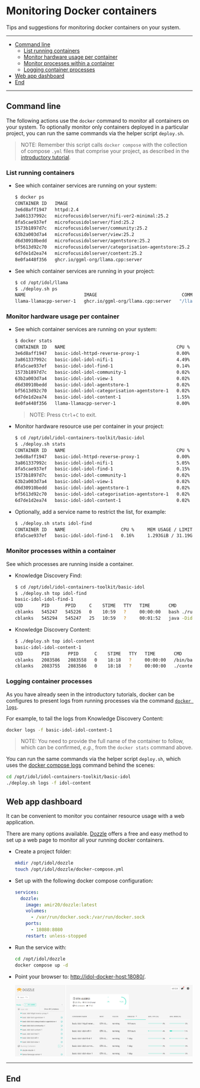 # Monitoring Docker containers

Tips and suggestions for monitoring docker containers on your system.

---

- [Command line](#command-line)
  - [List running containers](#list-running-containers)
  - [Monitor hardware usage per container](#monitor-hardware-usage-per-container)
  - [Monitor processes within a container](#monitor-processes-within-a-container)
  - [Logging container processes](#logging-container-processes)
- [Web app dashboard](#web-app-dashboard)
- [End](#end)

---

## Command line

The following actions use the `docker` command to monitor all containers on your system. To optionally monitor only containers deployed in a particular project, you can run the same commands via the helper script `deploy.sh`.

> NOTE: Remember this script calls `docker compose` with the collection of compose `.yml` files that comprise your project, as described in the [introductory tutorial](../introduction/containers/PART_III.md#keeping-track-of-compose-files).

### List running containers

- See which container services are running on your system:

    ```sh
    $ docker ps
    CONTAINER ID   IMAGE                                                 COMMAND                  CREATED        STATUS                             PORTS                                                                                                   NAMES
    3e6d8aff1947   httpd:2.4                                             "httpd-foreground"       19 hours ago   Up 19 hours                        80/tcp, 0.0.0.0:8080->8080/tcp, :::8080->8080/tcp                                                       basic-idol-httpd-reverse-proxy-1
    3a861337992c   microfocusidolserver/nifi-ver2-minimal:25.2           "./start-idol-nifi.sh"   19 hours ago   Up 19 hours (healthy)              0.0.0.0:11000->11000/tcp, :::11000->11000/tcp, 0.0.0.0:8001->8081/tcp, :::8001->8081/tcp                basic-idol-idol-nifi-1
    8fa5cae937ef   microfocusidolserver/find:25.2                        "./run_idol_ui.sh"       27 hours ago   Up 27 hours (healthy)              0.0.0.0:8000->8000/tcp, :::8000->8000/tcp                                                               basic-idol-idol-find-1
    1573b1897d7c   microfocusidolserver/community:25.2                   "./run_idol.sh"          27 hours ago   Up 27 hours (healthy)              0.0.0.0:9030-9032->9030-9032/tcp, :::9030-9032->9030-9032/tcp                                           basic-idol-idol-community-1
    63b2a003d7a4   microfocusidolserver/view:25.2                        "./run_idol.sh"          27 hours ago   Up 27 hours (healthy)              0.0.0.0:9080-9082->9080-9082/tcp, :::9080-9082->9080-9082/tcp                                           basic-idol-idol-view-1
    d6d30910bedd   microfocusidolserver/agentstore:25.2                  "./run_idol.sh"          27 hours ago   Up 27 hours (healthy)              0.0.0.0:9050-9052->9050-9052/tcp, :::9050-9052->9050-9052/tcp, 9100-9102/tcp                            basic-idol-idol-agentstore-1
    bf5613d92c70   microfocusidolserver/categorisation-agentstore:25.2   "./run_idol.sh"          27 hours ago   Up 27 hours (healthy)              9050-9052/tcp, 9100-9102/tcp, 9183/tcp, 0.0.0.0:9180-9182->9180-9182/tcp, :::9180-9182->9180-9182/tcp   basic-idol-idol-categorisation-agentstore-1
    6d7de1d2ea74   microfocusidolserver/content:25.2                     "./run_idol.sh"          27 hours ago   Up 27 hours (healthy)              0.0.0.0:9100-9102->9100-9102/tcp, :::9100-9102->9100-9102/tcp                                           basic-idol-idol-content-1
    8e0fa448f356   ghcr.io/ggml-org/llama.cpp:server                    "/llama-server"          2 weeks ago    Up 12 seconds (health: starting)   0.0.0.0:8888->8080/tcp, :::8888->8080/tcp                                                               llama-llamacpp-server-1
    ```

- See which container services are running in your project:

    ```sh
    $ cd /opt/idol/llama
    $ ./deploy.sh ps
    NAME                      IMAGE                                COMMAND           SERVICE           CREATED       STATUS                             PORTS
    llama-llamacpp-server-1   ghcr.io/ggml-org/llama.cpp:server   "/llama-server"   llamacpp-server   2 weeks ago   Up 17 seconds (health: starting)   0.0.0.0:8888->8080/tcp, :::8888->8080/tcp
    ```

### Monitor hardware usage per container

- See which container services are running on your system:

    ```sh
    $ docker stats
    CONTAINER ID   NAME                                          CPU %     MEM USAGE / LIMIT     MEM %     NET I/O           BLOCK I/O   PIDS
    3e6d8aff1947   basic-idol-httpd-reverse-proxy-1              0.00%     24.36MiB / 31.19GiB   0.08%     1.65kB / 0B       0B / 0B     82
    3a861337992c   basic-idol-idol-nifi-1                        4.49%     5.398GiB / 31.19GiB   17.30%    2.96MB / 5.18MB   0B / 0B     130
    8fa5cae937ef   basic-idol-idol-find-1                        0.14%     1.293GiB / 31.19GiB   4.14%     4.13kB / 0B       0B / 0B     63
    1573b1897d7c   basic-idol-idol-community-1                   0.02%     33.59MiB / 31.19GiB   0.11%     2.35MB / 468kB    0B / 0B     17
    63b2a003d7a4   basic-idol-idol-view-1                        0.02%     10.5MiB / 31.19GiB    0.03%     18.6kB / 6.46kB   0B / 0B     14
    d6d30910bedd   basic-idol-idol-agentstore-1                  0.02%     110.5MiB / 31.19GiB   0.35%     26.5kB / 11.5kB   0B / 0B     22
    bf5613d92c70   basic-idol-idol-categorisation-agentstore-1   0.02%     37.32MiB / 31.19GiB   0.12%     25kB / 7.26kB     0B / 0B     22
    6d7de1d2ea74   basic-idol-idol-content-1                     1.55%     149.4MiB / 31.19GiB   0.47%     30MB / 37.7MB     0B / 0B     22
    8e0fa448f356   llama-llamacpp-server-1                       0.00%     4.117GiB / 31.19GiB   13.20%    1.46kB / 0B       0B / 0B     30
    ```

    > NOTE: Press `Ctrl`+`C` to exit.

- Monitor hardware resource use per container in your project:

    ```sh
    $ cd /opt/idol/idol-containers-toolkit/basic-idol
    $ ./deploy.sh stats
    CONTAINER ID   NAME                                          CPU %     MEM USAGE / LIMIT     MEM %     NET I/O           BLOCK I/O   PIDS
    3e6d8aff1947   basic-idol-httpd-reverse-proxy-1              0.00%     24.36MiB / 31.19GiB   0.08%     1.65kB / 0B       0B / 0B     82
    3a861337992c   basic-idol-idol-nifi-1                        5.05%     5.398GiB / 31.19GiB   17.30%    2.98MB / 5.19MB   0B / 0B     131
    8fa5cae937ef   basic-idol-idol-find-1                        0.15%     1.293GiB / 31.19GiB   4.14%     4.13kB / 0B       0B / 0B     63
    1573b1897d7c   basic-idol-idol-community-1                   0.02%     33.59MiB / 31.19GiB   0.11%     2.36MB / 469kB    0B / 0B     17
    63b2a003d7a4   basic-idol-idol-view-1                        0.02%     10.52MiB / 31.19GiB   0.03%     18.6kB / 6.46kB   0B / 0B     14
    d6d30910bedd   basic-idol-idol-agentstore-1                  0.02%     110.5MiB / 31.19GiB   0.35%     26.5kB / 11.5kB   0B / 0B     22
    bf5613d92c70   basic-idol-idol-categorisation-agentstore-1   0.02%     37.33MiB / 31.19GiB   0.12%     25kB / 7.26kB     0B / 0B     22
    6d7de1d2ea74   basic-idol-idol-content-1                     0.02%     149.4MiB / 31.19GiB   0.47%     30.3MB / 37.9MB   0B / 0B     22
    ```

- Optionally, add a service name to restrict the list, for example:

    ```sh
    $ ./deploy.sh stats idol-find
    CONTAINER ID   NAME                     CPU %     MEM USAGE / LIMIT     MEM %     NET I/O       BLOCK I/O   PIDS
    8fa5cae937ef   basic-idol-idol-find-1   0.16%     1.293GiB / 31.19GiB   4.14%     4.13kB / 0B   0B / 0B     63
    ```

### Monitor processes within a container

See which processes are running inside a container.

- Knowledge Discovery Find:

    ```sh
    $ cd /opt/idol/idol-containers-toolkit/basic-idol
    $ ./deploy.sh top idol-find
    basic-idol-idol-find-1
    UID       PID      PPID     C    STIME   TTY   TIME       CMD
    cblanks   545247   545226   0    10:59   ?     00:00:00   bash ./run_idol_ui.sh                                         
    cblanks   545294   545247   25   10:59   ?     00:01:52   java -Didol.find.home=/opt/find/home -Dserver.port=8000 -jar find.war -uriEncoding utf-8
    ```

- Knowledge Discovery Content:

    ```sh
    $ ./deploy.sh top idol-content
    basic-idol-idol-content-1
    UID       PID       PPID      C    STIME   TTY   TIME       CMD
    cblanks   2083586   2083558   0    18:18   ?     00:00:00   /bin/bash ./run_idol.sh                              
    cblanks   2083755   2083586   0    18:18   ?     00:00:00   ./content.exe -configfile /content/cfg/content.cfg 
    ```

### Logging container processes

As you have already seen in the introductory tutorials, docker can be configures to present logs from running processes via the command [`docker logs`](https://docs.docker.com/reference/cli/docker/container/logs/).

For example, to tail the logs from Knowledge Discovery Content:

```sh
docker logs -f basic-idol-idol-content-1
```

> NOTE: You need to provide the full name of the container to follow, which can be confirmed, *e.g.*, from the `docker stats` command above.

You can run the same commands via the helper script `deploy.sh`, which uses the [docker compose logs](https://docs.docker.com/reference/cli/docker/compose/logs/) command behind the scenes:

```sh
cd /opt/idol/idol-containers-toolkit/basic-idol
./deploy.sh logs -f idol-content
```

## Web app dashboard

It can be convenient to monitor you container resource usage with a web application.

There are many options available. [Dozzle](https://dozzle.dev/guide/getting-started#standalone-docker) offers a free and easy method to set up a web page to monitor all your running docker containers.

- Create a project folder:

    ```sh
    mkdir /opt/idol/dozzle
    touch /opt/idol/dozzle/docker-compose.yml
    ```

- Set up with the following docker compose configuration:

    ```yml
    services:
      dozzle:
        image: amir20/dozzle:latest
        volumes:
          - /var/run/docker.sock:/var/run/docker.sock
        ports:
          - 18080:8080
        restart: unless-stopped
    ```

- Run the service with:

    ```sh
    cd /opt/idol/dozzle
    docker compose up -d
    ```

- Point your browser to: <http://idol-docker-host:18080/>.

    ![dozzle-screenshot](./figs/dozzle-screenshot.png)

---

## End
